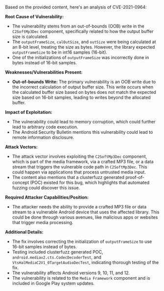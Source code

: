 Based on the provided content, here's an analysis of CVE-2021-0964:

**Root Cause of Vulnerability:**

- The vulnerability stems from an out-of-bounds (OOB) write in the `C2SoftMp3Dec` component, specifically related to how the output buffer size is calculated.
- The `outputFrameSize`, `calOutSize`, and `outSize` were being calculated at an 8-bit level, treating the size as bytes. However, the library expected `outputFrameSize` to be in int16 samples (16-bit).
- One of the initializations of `outputFrameSize` was incorrectly done in bytes instead of 16-bit samples.

**Weaknesses/Vulnerabilities Present:**

- **Out-of-bounds Write:** The primary vulnerability is an OOB write due to the incorrect calculation of output buffer size. This write occurs when the calculated buffer size based on bytes does not match the expected size based on 16-bit samples, leading to writes beyond the allocated buffer.

**Impact of Exploitation:**

- The vulnerability could lead to memory corruption, which could further lead to arbitrary code execution.
- The Android Security Bulletin mentions this vulnerability could lead to remote information disclosure.

**Attack Vectors:**

- The attack vector involves exploiting the `C2SoftMp3Dec` component, which is part of the media framework, via a crafted MP3 file, or a data stream that triggers the vulnerable code path in `C2SoftMp3Dec`. This could happen via applications that process untrusted media input.
- The content also mentions that a clusterfuzz generated proof-of-concept (POC) existed for this bug, which highlights that automated fuzzing could discover this issue.

**Required Attacker Capabilities/Position:**

- The attacker needs the ability to provide a crafted MP3 file or data stream to a vulnerable Android device that uses the affected library. This could be done through various avenues, like malicious apps or websites that trigger media processing.

**Additional Details:**

- The fix involves correcting the initialization of `outputFrameSize` to use 16-bit samples instead of bytes.
- Testing included clusterfuzz generated POC, `android.mediav2.cts.CodecDecoderTest`, and `VtsHalMediaC2V1_0TargetAudioDecTest`, indicating thorough testing of the fix.
- The vulnerability affects Android versions 9, 10, 11, and 12.
- The vulnerability is related to the `Media Framework` component and is included in Google Play system updates.